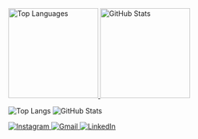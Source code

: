 <div>
  <a href="https://github.com/Rudst0n" target="_blank">
    <img loading="lazy" height="180em" src="https://github-readme-stats.vercel.app/api/top-langs/?username=Rudst0n&layout=compact&langs_count=7&theme=dracula" alt="Top Languages"/>
    <img loading="lazy" height="180em" src="https://github-readme-stats.vercel.app/api?username=Rudst0n&show_icons=true&theme=dracula&include_all_commits=true&count_private=true" alt="GitHub Stats"/>
  </a>
</div>

![Top Langs](https://github-readme-stats.vercel.app/api/top-langs/?username=Rudst0n&layout=compact)
![GitHub Stats](https://github-readme-stats.vercel.app/api?username=Rudst0n&show_icons=true&count_private=true&theme=radical&token)

<div>
  <a href="https://www.instagram.com/rudst0n?igsh=cHdyZGFtd3g1Z2Q5" target="_blank">
    <img loading="lazy" src="https://img.shields.io/badge/-Instagram-%23E4405F?style=for-the-badge&logo=instagram&logoColor=white" alt="Instagram"/>
  </a>
  <a href="mailto:rudston10@gmail.com">
    <img loading="lazy" src="https://img.shields.io/badge/Gmail-D14836?style=for-the-badge&logo=gmail&logoColor=white" alt="Gmail"/>
  </a>
  <a href="https://www.linkedin.com/in/rudston-ramos-63a550264/" target="_blank">
    <img loading="lazy" src="https://img.shields.io/badge/-LinkedIn-%230077B5?style=for-the-badge&logo=linkedin&logoColor=white" alt="LinkedIn"/>
  </a>
</div>
